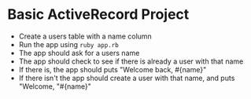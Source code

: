 # Basic ActiveRecord Project

* Create a users table with a name column
* Run the app using `ruby app.rb`
* The app should ask for a users name
* The app should check to see if there is already a user with that name
* If there is, the app should puts "Welcome back, #{name}"
* If there isn't the app should create a user with that name, and puts "Welcome, "#{name}"